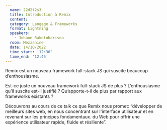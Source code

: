 ```yaml
---
  name: 22d2t2s3
  title: Introduction à Remix
  content:
  category: Langage & Frameworks
  format: Lightning
  speakers: 
    - Johann Rakotoharisoa
  room: Mezzanine
  date: 14/10/2022
  time_start: '12:30'
  time_end: '12:45'
---
```

Remix est un nouveau framework full-stack JS qui suscite beaucoup d’enthousiasme.

Est-ce juste un nouveau framework full-stack JS de plus ?
L’enthousiasme qu’il suscite est-il justifié ?
Qu’apporte-t-il de plus par rapport aux frameworks existants ?

Découvrons au cours de ce talk ce que Remix nous promet:
“développer de meilleurs sites web, en nous concentrant sur
l'interface utilisateur et en revenant sur les principes fondamentaux.
du Web pour offrir une expérience utilisateur rapide, fluide et résiliente”.
